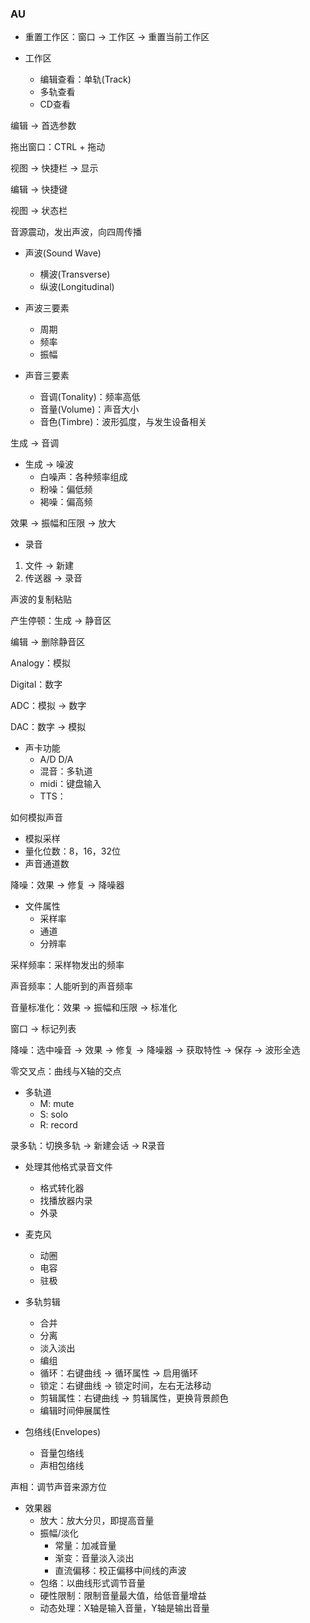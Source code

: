 ### AU

- 重置工作区：窗口 -> 工作区 -> 重置当前工作区

- 工作区
  - 编辑查看：单轨(Track)
  - 多轨查看
  - CD查看



编辑 -> 首选参数



拖出窗口：CTRL + 拖动



视图 -> 快捷栏 -> 显示



编辑 -> 快捷键



视图 -> 状态栏



音源震动，发出声波，向四周传播



- 声波(Sound Wave)
  - 横波(Transverse)
  - 纵波(Longitudinal)

- 声波三要素
  - 周期
  - 频率
  - 振幅

- 声音三要素
  - 音调(Tonality)：频率高低
  - 音量(Volume)：声音大小
  - 音色(Timbre)：波形弧度，与发生设备相关



生成 -> 音调



- 生成 -> 噪波
  - 白噪声：各种频率组成
  - 粉噪：偏低频
  - 褐噪：偏高频



效果 -> 振幅和压限  -> 放大



- 录音

1. 文件 -> 新建
2. 传送器 -> 录音



声波的复制粘贴



产生停顿：生成 -> 静音区



编辑 -> 删除静音区



Analogy：模拟

Digital：数字

ADC：模拟 -> 数字

DAC：数字 -> 模拟



- 声卡功能
  - A/D D/A
  - 混音：多轨道
  - midi：键盘输入
  - TTS：



如何模拟声音

- 模拟采样
- 量化位数：8，16，32位
- 声音通道数



降噪：效果 -> 修复 -> 降噪器



- 文件属性
  - 采样率
  - 通道
  - 分辨率



采样频率：采样物发出的频率

声音频率：人能听到的声音频率



音量标准化：效果 -> 振幅和压限 -> 标准化



窗口 -> 标记列表



降噪：选中噪音 -> 效果 -> 修复 -> 降噪器 -> 获取特性 -> 保存 -> 波形全选



零交叉点：曲线与X轴的交点



- 多轨道
  - M: mute
  - S: solo
  - R: record



录多轨：切换多轨 -> 新建会话 -> R录音



- 处理其他格式录音文件
  - 格式转化器
  - 找播放器内录
  - 外录



- 麦克风
  - 动圈
  - 电容
  - 驻极



- 多轨剪辑
  - 合并
  - 分离
  - 淡入淡出
  - 编组
  - 循环：右键曲线 -> 循环属性 -> 启用循环
  - 锁定：右键曲线 -> 锁定时间，左右无法移动
  - 剪辑属性：右键曲线 -> 剪辑属性，更换背景颜色
  - 编辑时间伸展属性



- 包络线(Envelopes)
  - 音量包络线
  - 声相包络线



声相：调节声音来源方位



- 效果器
  - 放大：放大分贝，即提高音量
  - 振幅/淡化
    - 常量：加减音量
    - 渐变：音量淡入淡出
    - 直流偏移：校正偏移中间线的声波
  - 包络：以曲线形式调节音量
  - 硬性限制：限制音量最大值，给低音量增益
  - 动态处理：X轴是输入音量，Y轴是输出音量